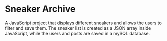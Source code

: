 # Sneaker Archive
A JavaScript project that displays different sneakers and allows the users to filter and save them.
The sneaker list is created as a JSON array inside JavaScript, while the users and posts are saved in a mySQL database.


